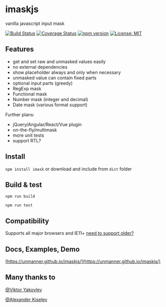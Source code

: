 # imaskjs
vanilla javascript input mask

[![Build Status](https://travis-ci.org/uNmAnNeR/imaskjs.svg?branch=gh-pages)](https://travis-ci.org/uNmAnNeR/imaskjs)
[![Coverage Status](https://coveralls.io/repos/github/uNmAnNeR/imaskjs/badge.svg?branch=gh-pages)](https://coveralls.io/github/uNmAnNeR/imaskjs?branch=gh-pages)
[![npm version](https://badge.fury.io/js/imask.svg)](https://badge.fury.io/js/imask)
[![License: MIT](https://img.shields.io/badge/License-MIT-yellow.svg)](https://opensource.org/licenses/MIT)

## Features
* get and set raw and unmasked values easily
* no external dependencies
* show placeholder always and only when necessary
* unmasked value can contain fixed parts
* optional input parts (greedy)
* RegExp mask
* Functional mask
* Number mask (integer and decimal)
* Date mask (various format support)

Further plans:

* jQuery/Angular/React/Vue plugin
* on-the-fly/multimask
* more unit tests
* support RTL?

## Install
`npm install imask` or download and include from `dist` folder

## Build & test
`npm run build`

`npm run test`

## Compatibility
Supports all major browsers and IE11+ [need to support older?](https://unmanner.github.io/imaskjs/guide.html#support-older)

## Docs, Examples, Demo
[https://unmanner.github.io/imaskjs/](https://unmanner.github.io/imaskjs/)

## Many thanks to
[@Viktor Yakovlev](https://github.com/vcrazyV)

[@Alexander Kiselev](https://github.com/MaaKut)
